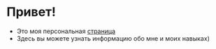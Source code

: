 # Привет!

- Это моя персональная [страница](https://agafonof.github.io/Agafonof-agafonov_kirill.github.io/)
- Здесь вы можете узнать информацию обо мне и моих навыках)
